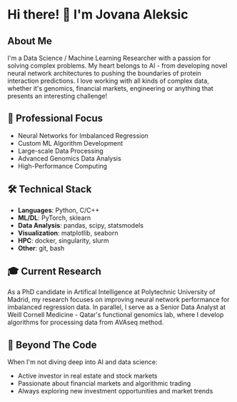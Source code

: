 # Hi there! 👋 I'm Jovana Aleksic

## About Me
I'm a Data Science / Machine Learning Researcher with a passion for solving complex problems. My heart belongs to AI - from developing novel neural network architectures to pushing the boundaries of protein interaction predictions. I love working with all kinds of complex data, whether it's genomics, financial markets, engineering or anything that presents an interesting challenge!

## 🔬 Professional Focus
- Neural Networks for Imbalanced Regression
- Custom ML Algorithm Development
- Large-scale Data Processing
- Advanced Genomics Data Analysis
- High-Performance Computing

## 🛠️ Technical Stack
- **Languages**: Python, C/C++
- **ML/DL**: PyTorch, sklearn
- **Data Analysis**: pandas, scipy, statsmodels
- **Visualization**: matplotlib, seaborn
- **HPC**: docker, singularity, slurm
- **Other**: git, bash

## 🎓 Current Research
As a PhD candidate in Artifical Intelligence at Polytechnic University of Madrid, my research focuses on improving neural network performance for imbalanced regression data. 
In parallel, I serve as a Senior Data Analyst at Weill Cornell Medicine - Qatar's functional genomics lab, where I develop algorithms for processing data from AVAseq method.

## 🌟 Beyond The Code
When I'm not diving deep into AI and data science:
- Active investor in real estate and stock markets
- Passionate about financial markets and algorithmic trading
- Always exploring new investment opportunities and market trends
 



